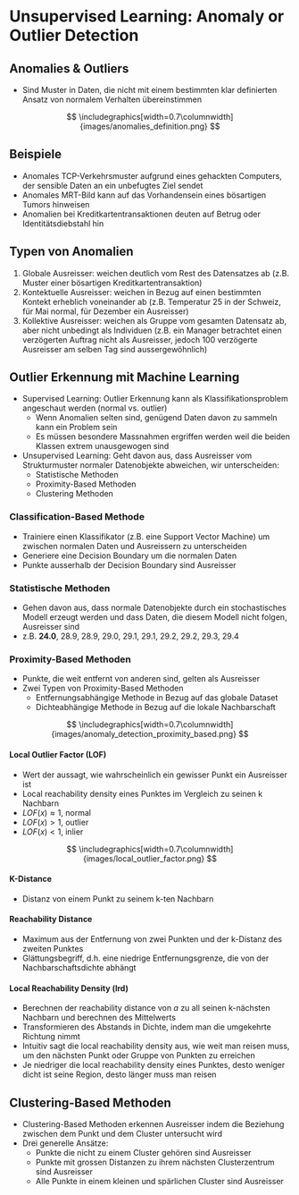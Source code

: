 # Unsupervised Learning: Anomaly or Outlier Detection

## Anomalies & Outliers

- Sind Muster in Daten, die nicht mit einem bestimmten klar definierten Ansatz von normalem Verhalten übereinstimmen

$$ \includegraphics[width=0.7\columnwidth]{images/anomalies_definition.png} $$

## Beispiele

- Anomales TCP-Verkehrsmuster aufgrund eines gehackten Computers, der sensible Daten an ein unbefugtes Ziel sendet
- Anomales MRT-Bild kann auf das Vorhandensein eines bösartigen Tumors hinweisen
- Anomalien bei Kreditkartentransaktionen deuten auf Betrug oder Identitätsdiebstahl hin

## Typen von Anomalien

1. Globale Ausreisser: weichen deutlich vom Rest des Datensatzes ab (z.B. Muster einer bösartigen Kreditkartentransaktion)
2. Kontektuelle Ausreisser: weichen in Bezug auf einen bestimmten Kontekt erheblich voneinander ab (z.B. Temperatur 25 in der Schweiz, für Mai normal, für Dezember ein Ausreisser)
3. Kollektive Ausreisser: weichen als Gruppe vom gesamten Datensatz ab, aber nicht unbedingt als Individuen (z.B. ein Manager betrachtet einen verzögerten Auftrag nicht als Ausreisser, jedoch 100 verzögerte Ausreisser am selben Tag sind aussergewöhnlich)

## Outlier Erkennung mit Machine Learning

- Supervised Learning: Outlier Erkennung kann als Klassifikationsproblem angeschaut werden (normal vs. outlier)
  - Wenn Anomalien selten sind, genügend Daten davon zu sammeln kann ein Problem sein
  - Es müssen besondere Massnahmen ergriffen werden weil die beiden Klassen extrem unausgewogen sind
- Unsupervised Learning: Geht davon aus, dass Ausreisser vom Strukturmuster normaler Datenobjekte abweichen, wir unterscheiden:
  - Statistische Methoden
  - Proximity-Based Methoden
  - Clustering Methoden

### Classification-Based Methode

- Trainiere einen Klassifikator (z.B. eine Support Vector Machine) um zwischen normalen Daten und Ausreissern zu unterscheiden
- Generiere eine Decision Boundary um die normalen Daten
- Punkte ausserhalb der Decision Boundary sind Ausreisser

### Statistische Methoden

- Gehen davon aus, dass normale Datenobjekte durch ein stochastisches Modell erzeugt werden und dass Daten, die diesem Modell nicht folgen, Ausreisser sind
- z.B. **24.0**, 28.9, 28.9, 29.0, 29.1, 29.1, 29.2, 29.2, 29.3, 29.4

### Proximity-Based Methoden

- Punkte, die weit entfernt von anderen sind, gelten als Ausreisser
- Zwei Typen von Proximity-Based Methoden
  - Entfernungsabhängige Methode in Bezug auf das globale Dataset
  - Dichteabhängige Methode in Bezug auf die lokale Nachbarschaft

$$ \includegraphics[width=0.7\columnwidth]{images/anomaly_detection_proximity_based.png} $$

#### Local Outlier Factor (LOF)

- Wert der aussagt, wie wahrscheinlich ein gewisser Punkt ein Ausreisser ist
- Local reachability density eines Punktes im Vergleich zu seinen k Nachbarn
- $LOF(x) \approx 1$, normal
- $LOF(x) > 1$, outlier
- $LOF(x) < 1$, inlier

$$ \includegraphics[width=0.7\columnwidth]{images/local_outlier_factor.png} $$

#### K-Distance

- Distanz von einem Punkt zu seinem k-ten Nachbarn

#### Reachability Distance

- Maximum aus der Entfernung von zwei Punkten und der k-Distanz des zweiten Punktes
- Glättungsbegriff, d.h. eine niedrige Entfernungsgrenze, die von der Nachbarschaftsdichte abhängt

#### Local Reachability Density (lrd)

- Berechnen der reachability distance von $a$ zu all seinen k-nächsten Nachbarn und berechnen des Mittelwerts
- Transformieren des Abstands in Dichte, indem man die umgekehrte Richtung nimmt
- Intuitiv sagt die local reachability density aus, wie weit man reisen muss, um den nächsten Punkt oder Gruppe von Punkten zu erreichen
- Je niedriger die local reachability density eines Punktes, desto weniger dicht ist seine Region, desto länger muss man reisen

## Clustering-Based Methoden

- Clustering-Based Methoden erkennen Ausreisser indem die Beziehung zwischen dem Punkt und dem Cluster untersucht wird
- Drei generelle Ansätze:
  - Punkte die nicht zu einem Cluster gehören sind Ausreisser
  - Punkte mit grossen Distanzen zu ihrem nächsten Clusterzentrum sind Ausreisser
  - Alle Punkte in einem kleinen und spärlichen Cluster sind Ausreisser
